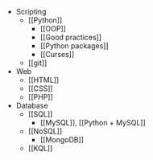 - Scripting
	- [[Python]]
		- [[OOP]]
		- [[Good practices]]
		- [[Python packages]]
		- [[Curses]]
	- [[git]]
- Web
	- [[HTML]]
	- [[CSS]]
	- [[PHP]]
- Database
	- [[SQL]]
		- [[MySQL]], [[Python + MySQL]]
	- [[NoSQL]]
		- [[MongoDB]]
	- [[KQL]]